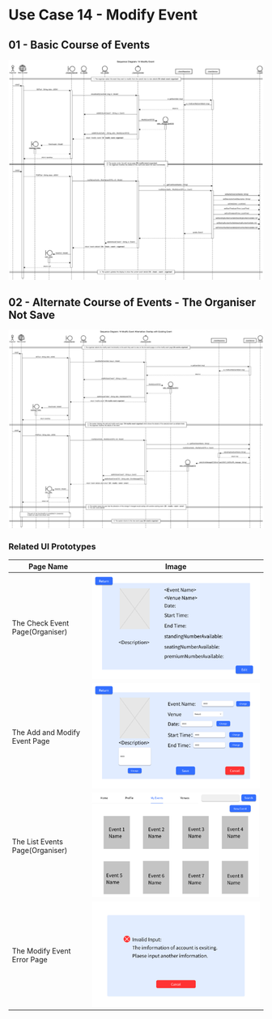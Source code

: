 # Use Case 14 - Modify Event
## 01 - Basic Course of Events
![Modify Event - Basic Course of Events](/03-design/usecases/images/14-use-case-ModifyEvent-basic.png)
## 02 - Alternate Course of Events - The Organiser Not Save
![Modify Event - Alternate Course of Events - The Organiser Not Save](/03-design/usecases/images/14-usr-case-ModifyEvent-alt.png)
### Related UI Prototypes
| Page Name                       | Image                                                                          |
|---------------------------------|--------------------------------------------------------------------------------|
| The Check Event Page(Organiser) | ![18-check-event-organiser](/01-requirements/UI/18-check-event-organiser.png)  |
| The Add and Modify Event Page   | ![19-modify-event-organiser](01-requirements/UI/19-modify-event-organiser.png) |
| The List Events Page(Organiser) | ![20-events-organiser](01-requirements/UI/20-events-organiser.png)             |
| The Modify Event Error Page     | ![29-modify-event-error](/01-requirements/UI/29-modify-event-error.png)        |
